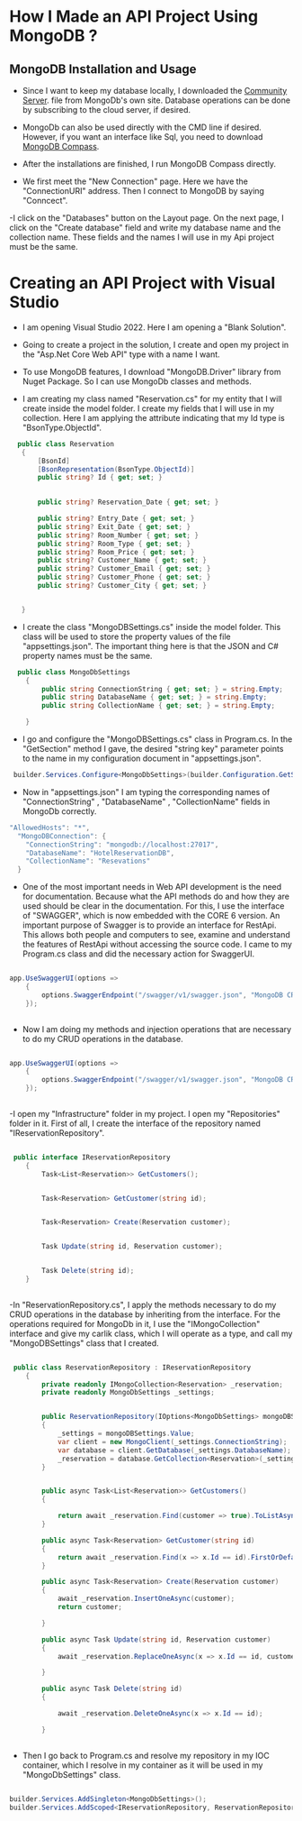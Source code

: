 # How I Made an API Project Using MongoDB ? 

## MongoDB Installation and Usage

- Since I want to keep my database locally, I downloaded the [Community Server](https://github.com/oguzhanKomcu/DATA_ACCESS/tree/master/DB_First). file from MongoDb's own site. Database operations can be done by subscribing to the cloud server, if desired.

- MongoDb can also be used directly with the CMD line if desired. However, if you want an interface like Sql, you need to download [ MongoDB Compass](https://github.com/oguzhanKomcu/DATA_ACCESS/tree/master/DB_First).

- After the installations are finished, I run MongoDB Compass directly.

- We first meet the "New Connection" page. Here we have the "ConnectionURI" address. Then I connect to MongoDB by saying "Conncect".

-I click on the "Databases" button on the Layout page. On the next page, I click on the "Create database" field and write my database name and the collection name. These fields and the names I will use in my Api project must be the same.

# Creating an API Project with Visual Studio 

- I am opening Visual Studio 2022. Here I am opening a "Blank Solution".

- Going to create a project in the solution, I create and open my project in the "Asp.Net Core Web API" type with a name I want.

- To use MongoDB features, I download "MongoDB.Driver" library from Nuget Package. So I can use MongoDb classes and methods.

- I am creating my class named "Reservation.cs" for my entity that I will create inside the model folder. I create my fields that I will use in my collection. Here I am applying the attribute indicating that my Id type is "BsonType.ObjectId".

 ```csharp
   public class Reservation
    {
        [BsonId]
        [BsonRepresentation(BsonType.ObjectId)]
        public string? Id { get; set; }
        

        public string? Reservation_Date { get; set; }

        public string? Entry_Date { get; set; }
        public string? Exit_Date { get; set; }
        public string? Room_Number { get; set; }
        public string? Room_Type { get; set; }
        public string? Room_Price { get; set; }
        public string? Customer_Name { get; set; }
        public string? Customer_Email { get; set; }
        public string? Customer_Phone { get; set; }
        public string? Customer_City { get; set; }


    }
```

- I create the class "MongoDBSettings.cs" inside the model folder. This class will be used to store the property values of the file "appsettings.json". The important thing here is that the JSON and C# property names must be the same.

```csharp
  public class MongoDbSettings
    {
        public string ConnectionString { get; set; } = string.Empty;
        public string DatabaseName { get; set; } = string.Empty;
        public string CollectionName { get; set; } = string.Empty;

    }
```
- I go and configure the "MongoDBSettings.cs" class in Program.cs. In the "GetSection" method I gave, the desired "string key" parameter points to the name in my configuration document in "appsettings.json".

```csharp
 builder.Services.Configure<MongoDbSettings>(builder.Configuration.GetSection("MongoDBConnection"));

```
- Now in "appsettings.json" I am typing the corresponding names of "ConnectionString" , "DatabaseName" , "CollectionName" fields in MongoDb correctly.

```csharp
"AllowedHosts": "*",
  "MongoDBConnection": {
    "ConnectionString": "mongodb://localhost:27017",
    "DatabaseName": "HotelReservationDB",
    "CollectionName": "Resevations"
  }

```
- One of the most important needs in Web API development is the need for documentation. Because what the API methods do and how they are used should be clear in the documentation. For this, I use the interface of "SWAGGER", which is now embedded with the CORE 6 version. An important purpose of Swagger is to provide an interface for RestApi. This allows both people and computers to see, examine and understand the features of RestApi without accessing the source code. I came to my Program.cs class and did the necessary action for SwaggerUI.


```csharp

app.UseSwaggerUI(options =>
    {
        options.SwaggerEndpoint("/swagger/v1/swagger.json", "MongoDB CRUD API V1");
    });
 

```

- Now I am doing my methods and injection operations that are necessary to do my CRUD operations in the database.

```csharp

app.UseSwaggerUI(options =>
    {
        options.SwaggerEndpoint("/swagger/v1/swagger.json", "MongoDB CRUD API V1");
    });
 

```
-I open my "Infrastructure" folder in my project. I open my "Repositories" folder in it. First of all, I create the interface of the repository named "IReservationRepository".

```csharp

 public interface IReservationRepository
    {
        Task<List<Reservation>> GetCustomers();


        Task<Reservation> GetCustomer(string id);


        Task<Reservation> Create(Reservation customer);


        Task Update(string id, Reservation customer);


        Task Delete(string id);
    }
 

```


-In "ReservationRepository.cs", I apply the methods necessary to do my CRUD operations in the database by inheriting from the interface. For the operations required for MongoDb in it, I use the "IMongoCollection" interface and give my carlik class, which I will operate as a type, and call my "MongoDBSettings" class that I created.

```csharp

 public class ReservationRepository : IReservationRepository
    {
        private readonly IMongoCollection<Reservation> _reservation;
        private readonly MongoDbSettings _settings;


        public ReservationRepository(IOptions<MongoDbSettings> mongoDBSettings)
        {
            _settings = mongoDBSettings.Value;
            var client = new MongoClient(_settings.ConnectionString);
            var database = client.GetDatabase(_settings.DatabaseName);
            _reservation = database.GetCollection<Reservation>(_settings.CollectionName);
        }


        public async Task<List<Reservation>> GetCustomers()
        {

            return await _reservation.Find(customer => true).ToListAsync();
        }

        public async Task<Reservation> GetCustomer(string id)
        {
            return await _reservation.Find(x => x.Id == id).FirstOrDefaultAsync();
        }

        public async Task<Reservation> Create(Reservation customer)
        {
            await _reservation.InsertOneAsync(customer);
            return customer;

        }

        public async Task Update(string id, Reservation customer)
        {
            await _reservation.ReplaceOneAsync(x => x.Id == id, customer);

        }

        public async Task Delete(string id)
        {

            await _reservation.DeleteOneAsync(x => x.Id == id);

        }
 

```


- Then I go back to Program.cs and resolve my repository in my IOC container, which I resolve in my container as it will be used in my "MongoDbSettings" class.

```csharp

builder.Services.AddSingleton<MongoDbSettings>();
builder.Services.AddScoped<IReservationRepository, ReservationRepository>();
 

```

